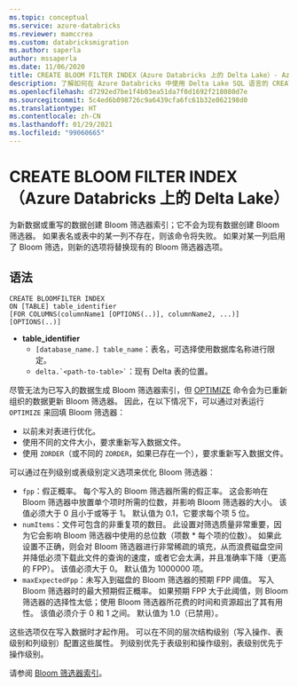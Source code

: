```yaml
---
ms.topic: conceptual
ms.service: azure-databricks
ms.reviewer: mamccrea
ms.custom: databricksmigration
ms.author: saperla
author: mssaperla
ms.date: 11/06/2020
title: CREATE BLOOM FILTER INDEX（Azure Databricks 上的 Delta Lake）- Azure Databricks
description: 了解如何在 Azure Databricks 中使用 Delta Lake SQL 语言的 CREATE BLOOMFILTER INDEX 语法。
ms.openlocfilehash: d7292ed7be1f4b03ea51da7f0d1692f218080d7e
ms.sourcegitcommit: 5c4ed6b098726c9a6439cfa6fc61b32e062198d0
ms.translationtype: HT
ms.contentlocale: zh-CN
ms.lasthandoff: 01/29/2021
ms.locfileid: "99060665"
---
```

# <a name="create-bloom-filter-index-delta-lake-on-azure-databricks"></a>CREATE BLOOM FILTER INDEX（Azure Databricks 上的 Delta Lake）

为新数据或重写的数据创建 Bloom 筛选器索引；它不会为现有数据创建 Bloom 筛选器。 如果表名或表中的某一列不存在，则该命令将失败。 如果对某一列启用了 Bloom 筛选，则新的选项将替换现有的 Bloom 筛选器选项。

## <a name="syntax"></a>语法

```
CREATE BLOOMFILTER INDEX
ON [TABLE] table_identifier
[FOR COLUMNS(columnName1 [OPTIONS(..)], columnName2, ...)]
[OPTIONS(..)]
```

* **table_identifier**
  * ``[database_name.] table_name``：表名，可选择使用数据库名称进行限定。
  * `` delta.`<path-to-table>` ``：现有 Delta 表的位置。

尽管无法为已写入的数据生成 Bloom 筛选器索引，但 [OPTIMIZE](../../../2.x/spark-sql/language-manual/optimize.md) 命令会为已重新组织的数据更新 Bloom 筛选器。 因此，在以下情况下，可以通过对表运行 ``OPTIMIZE`` 来回填 Bloom 筛选器：

* 以前未对表进行优化。
* 使用不同的文件大小，要求重新写入数据文件。
* 使用 ``ZORDER``（或不同的 ``ZORDER``，如果已存在一个），要求重新写入数据文件。

可以通过在列级别或表级别定义选项来优化 Bloom 筛选器：

* ``fpp``：假正概率。 每个写入的 Bloom 筛选器所需的假正率。 这会影响在 Bloom 筛选器中放置单个项时所需的位数，并影响 Bloom 筛选器的大小。 该值必须大于 0 且小于或等于 1。 默认值为 0.1，它要求每个项 5 位。
* ``numItems``：文件可包含的非重复项的数目。 此设置对筛选质量非常重要，因为它会影响 Bloom 筛选器中使用的总位数（项数 * 每个项的位数）。 如果此设置不正确，则会对 Bloom 筛选器进行非常稀疏的填充，从而浪费磁盘空间并降低必须下载此文件的查询的速度，或者它会太满，并且准确率下降（更高的 FPP）。 该值必须大于 0。 默认值为 1000000 项。
* ``maxExpectedFpp``：未写入到磁盘的 Bloom 筛选器的预期 FPP 阈值。 写入 Bloom 筛选器时的最大预期假正概率。 如果预期 FPP 大于此阈值，则 Bloom 筛选器的选择性太低；使用 Bloom 筛选器所花费的时间和资源超出了其有用性。 该值必须介于 0 和 1 之间。 默认值为 1.0（已禁用）。

这些选项仅在写入数据时才起作用。 可以在不同的层次结构级别（写入操作、表级别和列级别）配置这些属性。 列级别优先于表级别和操作级别，表级别优先于操作级别。

请参阅 [Bloom 筛选器索引](../../../../delta/optimizations/bloom-filters.md)。